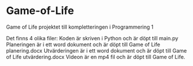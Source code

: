 # Game-of-Life
Game of Life projektet till kompletteringen i Programmering 1

Det finns 4 olika filer:
Koden är skriven i Python och är döpt till main.py
Planeringen är i ett word dokument och är döpt till Game of Life planering.docx
Utvärderingen är i ett word dokument och är döpt till Game of Life utvärdering.docx
Videon är en mp4 fil och är döpt till Game of Life.
